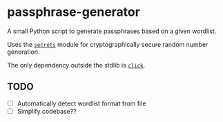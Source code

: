 # passphrase-generator
A small Python script to generate passphrases based on a given wordlist.

Uses the [`secrets`] module for cryptographically secure random number generation.

The only dependency outside the stdlib is [`click`].

## TODO
- [ ] Automatically detect wordlist format from file
- [ ] Simplify codebase??

[`secrets`]: https://docs.python.org/3/library/secrets.html
[`click`]: https://click.palletsprojects.com
